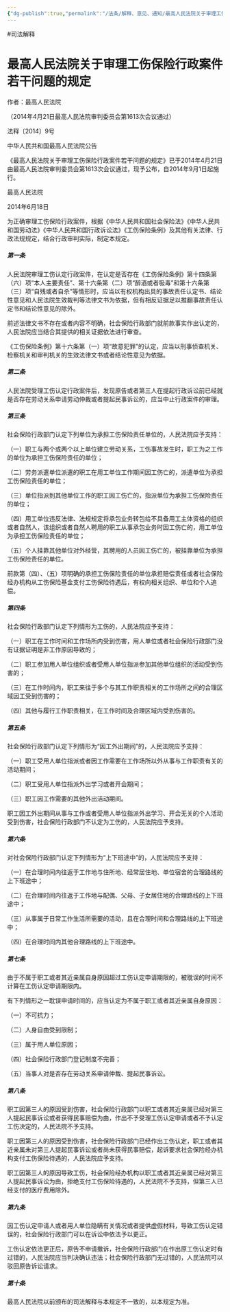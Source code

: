 ```yaml
---
{"dg-publish":true,"permalink":"/法条/解释、意见、通知/最高人民法院关于审理工伤保险行政案件若干问题的规定/"}
---
```


#司法解释
# 最高人民法院关于审理工伤保险行政案件若干问题的规定

作者：最高人民法院  

（2014年4月21日最高人民法院审判委员会第1613次会议通过）  

法释〔2014〕9号

中华人民共和国最高人民法院公告  
  
《最高人民法院关于审理工伤保险行政案件若干问题的规定》已于2014年4月21日由最高人民法院审判委员会第1613次会议通过，现予公布，自2014年9月1日起施行。  
  
最高人民法院  

2014年6月18日  

为正确审理工伤保险行政案件，根据《中华人民共和国社会保险法》《中华人民共和国劳动法》《中华人民共和国行政诉讼法》《工伤保险条例》及其他有关法律、行政法规规定，结合行政审判实际，制定本规定。  
  
##### 第一条

人民法院审理工伤认定行政案件，在认定是否存在《工伤保险条例》第十四条第（六）项“本人主要责任”、第十六条第（二）项“醉酒或者吸毒”和第十六条第（三）项“自残或者自杀”等情形时，应当以有权机构出具的事故责任认定书、结论性意见和人民法院生效裁判等法律文书为依据，但有相反证据足以推翻事故责任认定书和结论性意见的除外。  
  
前述法律文书不存在或者内容不明确，社会保险行政部门就前款事实作出认定的，人民法院应当结合其提供的相关证据依法进行审查。  
  
《工伤保险条例》第十六条第（一）项“故意犯罪”的认定，应当以刑事侦查机关、检察机关和审判机关的生效法律文书或者结论性意见为依据。  
  
##### 第二条

人民法院受理工伤认定行政案件后，发现原告或者第三人在提起行政诉讼前已经就是否存在劳动关系申请劳动仲裁或者提起民事诉讼的，应当中止行政案件的审理。  
  
##### 第三条

社会保险行政部门认定下列单位为承担工伤保险责任单位的，人民法院应予支持：  
  
（一）职工与两个或两个以上单位建立劳动关系，工伤事故发生时，职工为之工作的单位为承担工伤保险责任的单位；  
  
（二）劳务派遣单位派遣的职工在用工单位工作期间因工伤亡的，派遣单位为承担工伤保险责任的单位；  
  
（三）单位指派到其他单位工作的职工因工伤亡的，指派单位为承担工伤保险责任的单位；  
  
（四）用工单位违反法律、法规规定将承包业务转包给不具备用工主体资格的组织或者自然人，该组织或者自然人聘用的职工从事承包业务时因工伤亡的，用工单位为承担工伤保险责任的单位；  
  
（五）个人挂靠其他单位对外经营，其聘用的人员因工伤亡的，被挂靠单位为承担工伤保险责任的单位。  
  
前款第（四）、（五）项明确的承担工伤保险责任的单位承担赔偿责任或者社会保险经办机构从工伤保险基金支付工伤保险待遇后，有权向相关组织、单位和个人追偿。  
  
##### 第四条

社会保险行政部门认定下列情形为工伤的，人民法院应予支持：  
  
（一）职工在工作时间和工作场所内受到伤害，用人单位或者社会保险行政部门没有证据证明是非工作原因导致的；  
  
（二）职工参加用人单位组织或者受用人单位指派参加其他单位组织的活动受到伤害的；  
  
（三）在工作时间内，职工来往于多个与其工作职责相关的工作场所之间的合理区域因工受到伤害的；  
  
（四）其他与履行工作职责相关，在工作时间及合理区域内受到伤害的。  
  
##### 第五条

社会保险行政部门认定下列情形为“因工外出期间”的，人民法院应予支持：  
  
（一）职工受用人单位指派或者因工作需要在工作场所以外从事与工作职责有关的活动期间；  
  
（二）职工受用人单位指派外出学习或者开会期间；  
  
（三）职工因工作需要的其他外出活动期间。  
  
职工因工外出期间从事与工作或者受用人单位指派外出学习、开会无关的个人活动受到伤害，社会保险行政部门不认定为工伤的，人民法院应予支持。  
  
##### 第六条

对社会保险行政部门认定下列情形为“上下班途中”的，人民法院应予支持：  
  
（一）在合理时间内往返于工作地与住所地、经常居住地、单位宿舍的合理路线的上下班途中；  
  
（二）在合理时间内往返于工作地与配偶、父母、子女居住地的合理路线的上下班途中；  
  
（三）从事属于日常工作生活所需要的活动，且在合理时间和合理路线的上下班途中；  
  
（四）在合理时间内其他合理路线的上下班途中。  
  
##### 第七条

由于不属于职工或者其近亲属自身原因超过工伤认定申请期限的，被耽误的时间不计算在工伤认定申请期限内。  
  
有下列情形之一耽误申请时间的，应当认定为不属于职工或者其近亲属自身原因：  
  
（一）不可抗力；  
  
（二）人身自由受到限制；  
  
（三）属于用人单位原因；  
  
（四）社会保险行政部门登记制度不完善；  
  
（五）当事人对是否存在劳动关系申请仲裁、提起民事诉讼。  
  
##### 第八条

职工因第三人的原因受到伤害，社会保险行政部门以职工或者其近亲属已经对第三人提起民事诉讼或者获得民事赔偿为由，作出不予受理工伤认定申请或者不予认定工伤决定的，人民法院不予支持。  
  
职工因第三人的原因受到伤害，社会保险行政部门已经作出工伤认定，职工或者其近亲属未对第三人提起民事诉讼或者尚未获得民事赔偿，起诉要求社会保险经办机构支付工伤保险待遇的，人民法院应予支持。  
  
职工因第三人的原因导致工伤，社会保险经办机构以职工或者其近亲属已经对第三人提起民事诉讼为由，拒绝支付工伤保险待遇的，人民法院不予支持，但第三人已经支付的医疗费用除外。  
  
##### 第九条

因工伤认定申请人或者用人单位隐瞒有关情况或者提供虚假材料，导致工伤认定错误的，社会保险行政部门可以在诉讼中依法予以更正。  
  
工伤认定依法更正后，原告不申请撤诉，社会保险行政部门在作出原工伤认定时有过错的，人民法院应当判决确认违法；社会保险行政部门无过错的，人民法院可以驳回原告诉讼请求。  
  
##### 第十条

最高人民法院以前颁布的司法解释与本规定不一致的，以本规定为准。